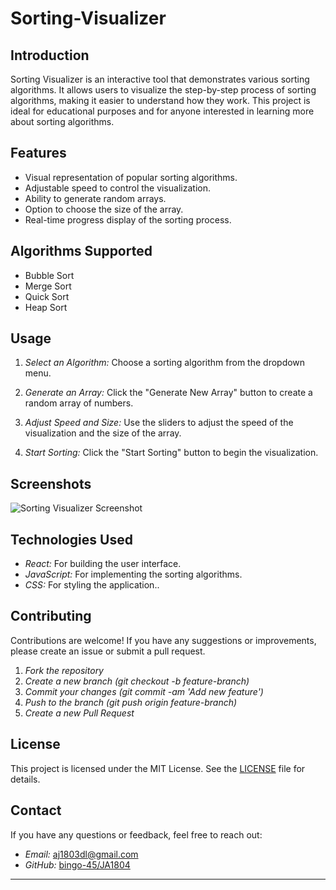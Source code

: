 # Sorting-Visualizer

## Introduction
Sorting Visualizer is an interactive tool that demonstrates various sorting algorithms. It allows users to visualize the step-by-step process of sorting algorithms, making it easier to understand how they work. This project is ideal for educational purposes and for anyone interested in learning more about sorting algorithms.

## Features
- Visual representation of popular sorting algorithms.
- Adjustable speed to control the visualization.
- Ability to generate random arrays.
- Option to choose the size of the array.
- Real-time progress display of the sorting process.

## Algorithms Supported
- Bubble Sort
- Merge Sort
- Quick Sort
- Heap Sort


## Usage
1. *Select an Algorithm:*
    Choose a sorting algorithm from the dropdown menu.

2. *Generate an Array:*
    Click the "Generate New Array" button to create a random array of numbers.

3. *Adjust Speed and Size:*
    Use the sliders to adjust the speed of the visualization and the size of the array.

4. *Start Sorting:*
    Click the "Start Sorting" button to begin the visualization.

## Screenshots
![Sorting Visualizer Screenshot](path/to/screenshot.png)

## Technologies Used
- *React:* For building the user interface.
- *JavaScript:* For implementing the sorting algorithms.
- *CSS:* For styling the application..

## Contributing
Contributions are welcome! If you have any suggestions or improvements, please create an issue or submit a pull request.

1. *Fork the repository*
2. *Create a new branch (git checkout -b feature-branch)*
3. *Commit your changes (git commit -am 'Add new feature')*
4. *Push to the branch (git push origin feature-branch)*
5. *Create a new Pull Request*

## License
This project is licensed under the MIT License. See the [LICENSE](LICENSE) file for details.

## Contact
If you have any questions or feedback, feel free to reach out:

- *Email:* aj1803dl@gmail.com
- *GitHub:* [bingo-45/JA1804](https://github.com/bingo-45)

---



